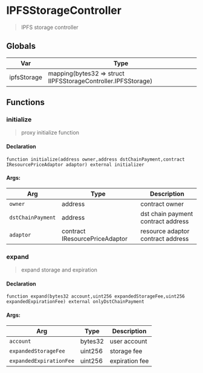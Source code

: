 # IPFSStorageController



> IPFS storage controller

## Globals
| Var | Type |
| --- | --- |
| ipfsStorage | mapping(bytes32 => struct IIPFSStorageController.IPFSStorage) |

## Functions
### initialize

> proxy initialize function


#### Declaration
```
function initialize(address owner,address dstChainPayment,contract IResourcePriceAdaptor adaptor) external initializer
```

#### Args:
| Arg | Type | Description |
| --- | --- | --- |
|`owner` | address | contract owner
|`dstChainPayment` | address | dst chain payment contract address
|`adaptor` | contract IResourcePriceAdaptor | resource adaptor contract address

### expand

> expand storage and expiration


#### Declaration
```
function expand(bytes32 account,uint256 expandedStorageFee,uint256 expandedExpirationFee) external onlyDstChainPayment
```

#### Args:
| Arg | Type | Description |
| --- | --- | --- |
|`account` | bytes32 | user account
|`expandedStorageFee` | uint256 | storage fee
|`expandedExpirationFee` | uint256 | expiration fee


